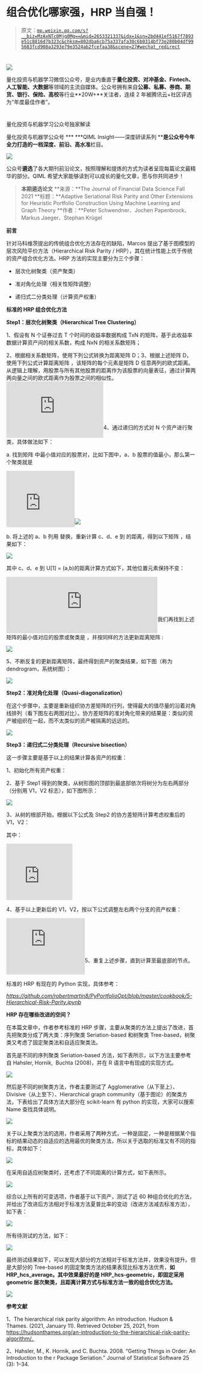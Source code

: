# 组合优化哪家强，HRP 当自强！

> 原文：[`mp.weixin.qq.com/s?__biz=MzAxNTc0Mjg0Mg==&mid=2653321337&idx=1&sn=2bd441ef5167f7893e51c8816d7b323c&chksm=802dba6cb75a337afa30c6b0314bf73e280b04df995683fcd908a3293e79e3524ab2fcefaa38&scene=27#wechat_redirect`](http://mp.weixin.qq.com/s?__biz=MzAxNTc0Mjg0Mg==&mid=2653321337&idx=1&sn=2bd441ef5167f7893e51c8816d7b323c&chksm=802dba6cb75a337afa30c6b0314bf73e280b04df995683fcd908a3293e79e3524ab2fcefaa38&scene=27#wechat_redirect)

# 

![](img/817c601fc026ccfe2ee840069c1e016b.png)

量化投资与机器学习微信公众号，是业内垂直于**量化投资、对冲基金、Fintech、人工智能、大数据**等领域的主流自媒体。公众号拥有来自**公募、私募、券商、期货、银行、保险、高校**等行业**20W+**关注者，连续 2 年被腾讯云+社区评选为“年度最佳作者”。

# 

量化投资与机器学习公众号独家解读

量化投资与机器学公众号 *** ***QIML Insight——深度研读系列 ******是公众号今年全力打造的一档**深度、前沿、高水准**栏目。

![](img/d8d6c36da4721927152d04a29e928fe9.png)

公众号**遴选**了各大期刊前沿论文，按照理解和提炼的方式为读者呈现每篇论文最精华的部分。QIML 希望大家能够读到可以成长的量化文章，愿与你共同进步！

> **本期遴选论文** **来源：**The Journal of Financial Data Science Fall 2021
> **标题：**Adaptive Seriational Risk Parity and Other Extensions for Heuristic Portfolio Construction Using Machine Learning and Graph Theory
> **作者：**Peter Schwendner、Jochen Papenbrock、Markus Jaeger、Stephan Krügel

**前言**

针对马科维茨提出的传统组合优化方法存在的缺陷，Marcos 提出了基于图模型的层次风险平价方法（Hierarchical Risk Parity / HRP），其在统计性能上优于传统的资产组合优化方法。HRP 方法的实现主要分为三个步骤：

*   层次化树聚类（资产聚类）

*   准对角化处理（相关性矩阵调整）

*   递归式二分类处理（计算资产权重）

**标准的 HRP 组合优化方法**

**Step1：层次化树聚类（Hierarchical Tree Clustering）**

1、假设有 N 个证券过去 T 个时间的收益率数据构成 TxN 的矩阵，基于此收益率数据计算资产间的相关系数，构成 NxN 的相关系数矩阵；

2、根据相关系数矩阵，使用下列公式转换为距离矩阵 D；3、根据上述矩阵 D，使用下列公式计算距离矩阵 ，该矩阵的每个元素是矩阵 D 任意两列的欧式距离。从逻辑上理解，用股票与所有其他股票的距离作为该股票的向量表征，通过计算两两向量之间的欧式距离作为股票之间的相似性。<embed style="vertical-align: -2.864ex;width: 33.813ex;height: auto;max-width: 300% !important;" data-fileid="505837658" src="https://mmbiz.qlogo.cn/mmbiz_svg/a18XcQ1EBBgzgouRoaMcibFRBibFCNcS1AzYvKZMicNnQSKXibWu3mgTianJPOUuNNSXUxSwukfSrThvpK9XbzXZf6IibMnqGerjqx/0?wx_fmt=svg" data-type="svg+xml">4、通过递归的方式对 N 个资产进行聚类，具体做法如下：  

a. 找到矩阵 中最小值对应的股票对，比如下图中，a、b 股票的值最小，那么第一个聚类就是 

<embed style="vertical-align: -0.946ex;width: 23.805ex;height: auto;max-width: 300% !important;" data-fileid="505837659" src="https://mmbiz.qlogo.cn/mmbiz_svg/a18XcQ1EBBgzgouRoaMcibFRBibFCNcS1AZQBcDku43gF2ExmqtV2mOos4SsU4SlC3G8R6DWPh1bLWqJJjcNIk247IKxSCuticE/0?wx_fmt=svg" data-type="svg+xml">![](img/c58fe690614e58fe725da67ee01a87d0.png)

b. 将上述的 a、b 列用 替换，重新计算 c、d、e 到 的距离，得到以下矩阵 ，结果如下：

![](img/c37b56ddc7db8200165260a41172e3e9.png)

其中 c、d、e 到 U[1] = (a,b)的距离计算方式如下，其他位置元素保持不变：

<embed style="vertical-align: -4.205ex;width: 52.654ex;height: auto;" data-fileid="505837662" src="https://mmbiz.qlogo.cn/mmbiz_svg/a18XcQ1EBBgzgouRoaMcibFRBibFCNcS1AAkdmmX80Dfz7ThgzqqNiaoz8trRcicEUnXneLFem4ckyGj2DwlL1OOyxgjlxHuS4ml/0?wx_fmt=svg" data-type="svg+xml">我们再找到上述矩阵的最小值对应的股票或聚类是 ，并按同样的方法更新距离矩阵 :

![](img/dd81b419cc62dcb776a4c658a121f028.png)

5、不断反复的更新距离矩阵，最终得到资产的聚类结果，如下图（称为 dendrogram，系统树图）：

![](img/68e267a91ad673dc3f548ad1a9cfe21a.png)

**Step2：准对角化处理（Quasi-diagonalization）**

在这个步骤中，主要是重新组织协方差矩阵的行列，使得最大的值尽量的沿着对角线排列（看下图左右两图对比）。协方差矩阵的准对角化带来的结果是：类似的资产被组织在一起，而不太类似的资产被隔离的远远的。

![](img/0399793fb6020d822b65df40d6c89bcf.png)

**Step3：递归式二分类处理（Recursive bisection）**

这一步骤主要是基于以上的结果计算各资产的权重：

1、初始化所有资产权重：

2、基于 Step1 得到的聚类，从树形图的顶部到最底部依次将树分为左右两部分（分别用 V1，V2 标志），如下图所示：

![](img/ef5d02d10166a9080f0b2f2c00615ab1.png)

3、从树的根部开始，根据以下公式及 Step2 的协方差矩阵计算考虑权重后的 V1，V2：

其中：

<embed style="vertical-align: -2.622ex;width: 23.048ex;height: auto;max-width: 300% !important;" data-fileid="505837667" src="https://mmbiz.qlogo.cn/mmbiz_svg/a18XcQ1EBBgzgouRoaMcibFRBibFCNcS1AuYn3WvgOTVhUb2atQnGB6C5T949bW2G7YW7ib7qOwBREfjNJWX7icQGsKt7WefuBcu/0?wx_fmt=svg" data-type="svg+xml">

4、基于以上更新后的 V1，V2，按以下公式调整左右两个分支的资产权重：

<embed style="vertical-align: -4.163ex;width: 27.35ex;height: auto;max-width: 300% !important;" data-fileid="505837668" src="https://mmbiz.qlogo.cn/mmbiz_svg/a18XcQ1EBBgzgouRoaMcibFRBibFCNcS1AjvU4U1au714oatB6dibsFPsLSnaBhfqdLDyQibFUTG6fVHhK8slHvAhDVia0Uz4icxzp/0?wx_fmt=svg" data-type="svg+xml">5、重复上述步骤，直到计算至最底部的节点。

标准的 HRP 有现在的 Python 实现，具体参考：

*https://github.com/robertmartin8/PyPortfolioOpt/blob/master/cookbook/5-Hierarchical-Risk-Parity.ipynb*

**HRP 存在哪些改进的空间？**

在本篇文章中，作者参考标准的 HRP 步骤，主要从聚类的方法上提出了改进，首先把聚类分成了两大类：序列聚类 Seriation-based 和树聚类 Tree-based，树聚类又考虑了固定聚类法和自适应聚类法。

首先是不同的序列聚类 Seriation-based 方法，如下表所示，以下方法主要参考自 Hahsler, Hornik,  Buchta (2008)，并在 R 语言中有现成的实现方式。

![](img/db3d0601e8a10fb460727be92caff7d6.png)

然后是不同的树聚类方法，作者主要测试了 Agglomerative（从下至上）、Divisive（从上至下）、Hierarchical graph community（基于图论）的聚类方法，下表给出了具体方法大部分在 scikit-learn 有 python 的实现，大家可以搜索 Name 查找具体说明。

![](img/950ebe9c650775ba55f0b091e97d3d5d.png)

关于以上聚类方法的选用，作者采用了两种方式，一种是固定，一种是根据某个指标的结果动态的自适应的选用最优的聚类方法，所以关于选取的标准又有不同的指标，具体如下：

![](img/fb7a5c7a9ab01b2f56fa9681c24a6a10.png)

在采用自适应树聚类时，还考虑了不同距离的计算方式，如下表所示。

![](img/f88528dbf174331dd621a7a04602778b.png)

综合以上所有的可变选项，作者基于以下资产，测试了近 60 种组合优化的方法，并给出了改进后方法相对于标准方法夏普比率的变动（改进方法减去标准方法），如下表：

![](img/4fb96d418e47f9264409a69cfa19ea69.png)

所有待测试的方法，如下：

![](img/ff50f7baba6e47b19eae9e0e2e8c60b1.png)

最终测试结果如下，可以发现大部分的方法相对于标准方法并，效果没有提升。但是大部分的 Tree-based 的固定聚类方法的结果表现比标准方法优秀，**如 HRP_hcs_average。其中效果最好的是 HRP_hcs-geometric，即固定采用 geometric 层次聚类，且距离计算方式与标准方法一致的组合优化方法。**

![](img/a514c2dacb7747c3c9369c77390da7b8.png)

**参考文献**

1、The hierarchical risk parity algorithm: An introduction. Hudson & Thames. (2021, January 11). Retrieved October 25, 2021, from https://hudsonthames.org/an-introduction-to-the-hierarchical-risk-parity-algorithm/. 

2、Hahsler, M., K. Hornik, and C. Buchta. 2008\. “Getting Things in Order: An Introduction to the r Package Seriation.” Journal of Statistical Software 25 (3): 1–34.